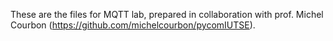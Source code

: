 These are the files for MQTT lab, prepared in collaboration 
with prof. Michel Courbon (https://github.com/michelcourbon/pycomIUTSE). 
